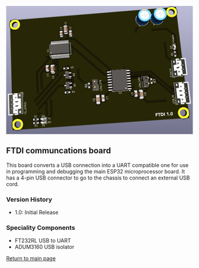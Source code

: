 ![FTDI](images/ftdi.png)

## FTDI communcations board

This board converts a USB connection into a UART compatible one for use in programming and debugging the main ESP32 microprocessor board.  It has a 4-pin USB
connector to go to the chassis to connect an external USB cord.

### Version History

- 1.0: Initial Release

### Speciality Components

* FT232RL USB to UART
* ADUM3160 USB isolator

[Return to main page](/)
